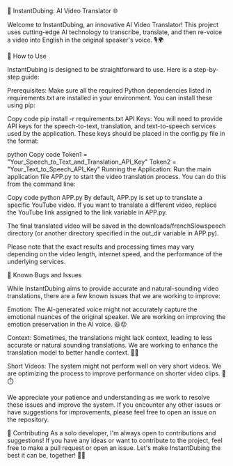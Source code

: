 🎥 InstantDubing: AI Video Translator 🌐

Welcome to InstantDubing, an innovative AI Video Translator! This project uses cutting-edge AI technology to transcribe, translate, and then re-voice a video into English in the original speaker's voice. 🎙️🌍

🚀 How to Use

InstantDubing is designed to be straightforward to use. Here is a step-by-step guide:

Prerequisites: Make sure all the required Python dependencies listed in requirements.txt are installed in your environment. You can install these using pip:

Copy code
pip install -r requirements.txt
API Keys: You will need to provide API keys for the speech-to-text, translation, and text-to-speech services used by the application. These keys should be placed in the config.py file in the format:

python
Copy code
Token1 = "Your_Speech_to_Text_and_Translation_API_Key"
Token2 = "Your_Text_to_Speech_API_Key"
Running the Application: Run the main application file APP.py to start the video translation process. You can do this from the command line:

Copy code
python APP.py
By default, APP.py is set up to translate a specific YouTube video. If you want to translate a different video, replace the YouTube link assigned to the link variable in APP.py.

The final translated video will be saved in the downloads/frenchSlowspeech directory (or another directory specified in the out_dir variable in APP.py).

Please note that the exact results and processing times may vary depending on the video length, internet speed, and the performance of the underlying services.

🐞 Known Bugs and Issues

While InstantDubing aims to provide accurate and natural-sounding video translations, there are a few known issues that we are working to improve:

Emotion: The AI-generated voice might not accurately capture the emotional nuances of the original speaker. We are working on improving the emotion preservation in the AI voice. 😃😟

Context: Sometimes, the translations might lack context, leading to less accurate or natural sounding translations. We are working to enhance the translation model to better handle context. 📝🌐

Short Videos: The system might not perform well on very short videos. We are optimizing the process to improve performance on shorter video clips. 🎥⏱️

We appreciate your patience and understanding as we work to resolve these issues and improve the system. If you encounter any other issues or have suggestions for improvements, please feel free to open an issue on the repository.

🤝 Contributing
As a solo developer, I'm always open to contributions and suggestions! If you have any ideas or want to contribute to the project, feel free to make a pull request or open an issue. Let's make InstantDubing the best it can be, together! 🤗🙌
